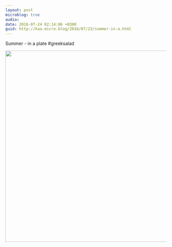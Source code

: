 ```yaml
---
layout: post
microblog: true
audio: 
date: 2016-07-24 02:14:06 +0300
guid: http://kaa.micro.blog/2016/07/23/summer-in-a.html
---
```

Summer - in a plate #greeksalad

<img src="https://micro.kaa.bz/uploads/2018/1978a33a07.jpg" width="600" height="600" />
